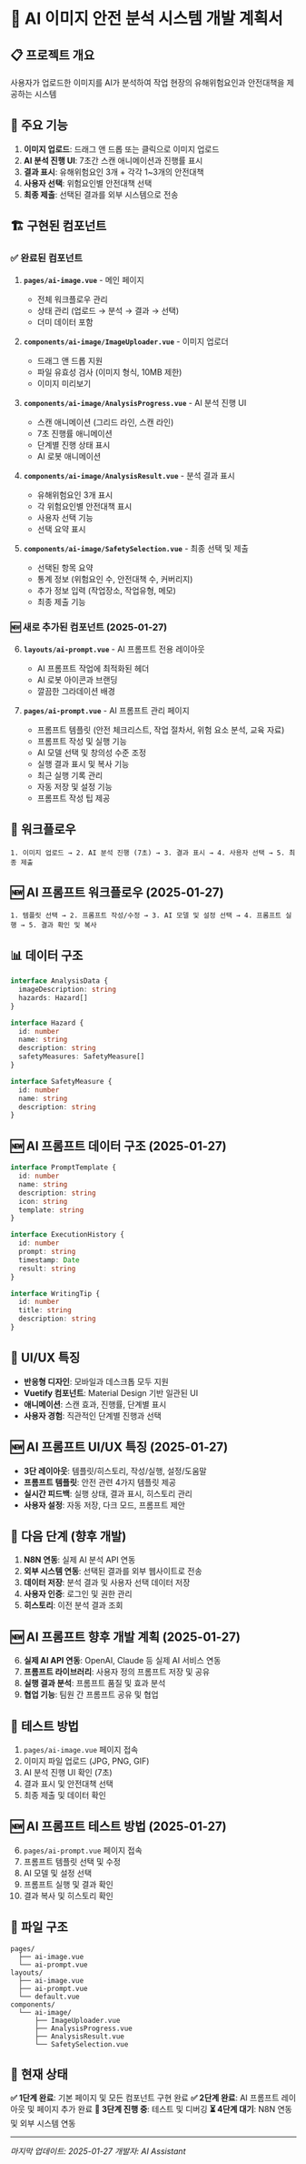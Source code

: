 # 🚀 AI 이미지 안전 분석 시스템 개발 계획서

## 📋 프로젝트 개요
사용자가 업로드한 이미지를 AI가 분석하여 작업 현장의 유해위험요인과 안전대책을 제공하는 시스템

## 🎯 주요 기능
1. **이미지 업로드**: 드래그 앤 드롭 또는 클릭으로 이미지 업로드
2. **AI 분석 진행 UI**: 7초간 스캔 애니메이션과 진행률 표시
3. **결과 표시**: 유해위험요인 3개 + 각각 1~3개의 안전대책
4. **사용자 선택**: 위험요인별 안전대책 선택
5. **최종 제출**: 선택된 결과를 외부 시스템으로 전송

## 🏗️ 구현된 컴포넌트

### ✅ 완료된 컴포넌트
1. **`pages/ai-image.vue`** - 메인 페이지
   - 전체 워크플로우 관리
   - 상태 관리 (업로드 → 분석 → 결과 → 선택)
   - 더미 데이터 포함

2. **`components/ai-image/ImageUploader.vue`** - 이미지 업로더
   - 드래그 앤 드롭 지원
   - 파일 유효성 검사 (이미지 형식, 10MB 제한)
   - 이미지 미리보기

3. **`components/ai-image/AnalysisProgress.vue`** - AI 분석 진행 UI
   - 스캔 애니메이션 (그리드 라인, 스캔 라인)
   - 7초 진행률 애니메이션
   - 단계별 진행 상태 표시
   - AI 로봇 애니메이션

4. **`components/ai-image/AnalysisResult.vue`** - 분석 결과 표시
   - 유해위험요인 3개 표시
   - 각 위험요인별 안전대책 표시
   - 사용자 선택 기능
   - 선택 요약 표시

5. **`components/ai-image/SafetySelection.vue`** - 최종 선택 및 제출
   - 선택된 항목 요약
   - 통계 정보 (위험요인 수, 안전대책 수, 커버리지)
   - 추가 정보 입력 (작업장소, 작업유형, 메모)
   - 최종 제출 기능

### 🆕 새로 추가된 컴포넌트 (2025-01-27)
6. **`layouts/ai-prompt.vue`** - AI 프롬프트 전용 레이아웃
   - AI 프롬프트 작업에 최적화된 헤더
   - AI 로봇 아이콘과 브랜딩
   - 깔끔한 그라데이션 배경

7. **`pages/ai-prompt.vue`** - AI 프롬프트 관리 페이지
   - 프롬프트 템플릿 (안전 체크리스트, 작업 절차서, 위험 요소 분석, 교육 자료)
   - 프롬프트 작성 및 실행 기능
   - AI 모델 선택 및 창의성 수준 조정
   - 실행 결과 표시 및 복사 기능
   - 최근 실행 기록 관리
   - 자동 저장 및 설정 기능
   - 프롬프트 작성 팁 제공

## 🔄 워크플로우
```
1. 이미지 업로드 → 2. AI 분석 진행 (7초) → 3. 결과 표시 → 4. 사용자 선택 → 5. 최종 제출
```

## 🆕 AI 프롬프트 워크플로우 (2025-01-27)
```
1. 템플릿 선택 → 2. 프롬프트 작성/수정 → 3. AI 모델 및 설정 선택 → 4. 프롬프트 실행 → 5. 결과 확인 및 복사
```

## 📊 데이터 구조
```typescript
interface AnalysisData {
  imageDescription: string
  hazards: Hazard[]
}

interface Hazard {
  id: number
  name: string
  description: string
  safetyMeasures: SafetyMeasure[]
}

interface SafetyMeasure {
  id: number
  name: string
  description: string
}
```

## 🆕 AI 프롬프트 데이터 구조 (2025-01-27)
```typescript
interface PromptTemplate {
  id: number
  name: string
  description: string
  icon: string
  template: string
}

interface ExecutionHistory {
  id: number
  prompt: string
  timestamp: Date
  result: string
}

interface WritingTip {
  id: number
  title: string
  description: string
}
```

## 🎨 UI/UX 특징
- **반응형 디자인**: 모바일과 데스크톱 모두 지원
- **Vuetify 컴포넌트**: Material Design 기반 일관된 UI
- **애니메이션**: 스캔 효과, 진행률, 단계별 표시
- **사용자 경험**: 직관적인 단계별 진행과 선택

## 🆕 AI 프롬프트 UI/UX 특징 (2025-01-27)
- **3단 레이아웃**: 템플릿/히스토리, 작성/실행, 설정/도움말
- **프롬프트 템플릿**: 안전 관련 4가지 템플릿 제공
- **실시간 피드백**: 실행 상태, 결과 표시, 히스토리 관리
- **사용자 설정**: 자동 저장, 다크 모드, 프롬프트 제안

## 🚧 다음 단계 (향후 개발)
1. **N8N 연동**: 실제 AI 분석 API 연동
2. **외부 시스템 연동**: 선택된 결과를 외부 웹사이트로 전송
3. **데이터 저장**: 분석 결과 및 사용자 선택 데이터 저장
4. **사용자 인증**: 로그인 및 권한 관리
5. **히스토리**: 이전 분석 결과 조회

## 🆕 AI 프롬프트 향후 개발 계획 (2025-01-27)
6. **실제 AI API 연동**: OpenAI, Claude 등 실제 AI 서비스 연동
7. **프롬프트 라이브러리**: 사용자 정의 프롬프트 저장 및 공유
8. **실행 결과 분석**: 프롬프트 품질 및 효과 분석
9. **협업 기능**: 팀원 간 프롬프트 공유 및 협업

## 🧪 테스트 방법
1. `pages/ai-image.vue` 페이지 접속
2. 이미지 파일 업로드 (JPG, PNG, GIF)
3. AI 분석 진행 UI 확인 (7초)
4. 결과 표시 및 안전대책 선택
5. 최종 제출 및 데이터 확인

## 🆕 AI 프롬프트 테스트 방법 (2025-01-27)
6. `pages/ai-prompt.vue` 페이지 접속
7. 프롬프트 템플릿 선택 및 수정
8. AI 모델 및 설정 선택
9. 프롬프트 실행 및 결과 확인
10. 결과 복사 및 히스토리 확인

## 📁 파일 구조
```
pages/
  ├── ai-image.vue
  └── ai-prompt.vue
layouts/
  ├── ai-image.vue
  ├── ai-prompt.vue
  └── default.vue
components/
  └── ai-image/
      ├── ImageUploader.vue
      ├── AnalysisProgress.vue
      ├── AnalysisResult.vue
      └── SafetySelection.vue
```

## 🎯 현재 상태
**✅ 1단계 완료**: 기본 페이지 및 모든 컴포넌트 구현 완료
**✅ 2단계 완료**: AI 프롬프트 레이아웃 및 페이지 추가 완료
**🔄 3단계 진행 중**: 테스트 및 디버깅
**⏳ 4단계 대기**: N8N 연동 및 외부 시스템 연동

---
*마지막 업데이트: 2025-01-27*
*개발자: AI Assistant*